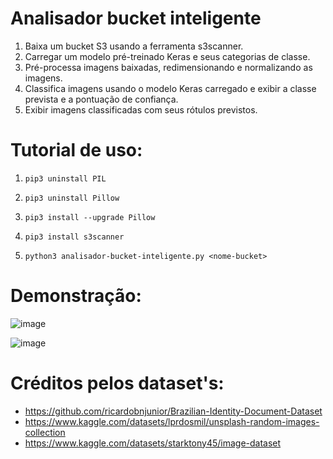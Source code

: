# Analisador bucket inteligente
1. Baixa um bucket S3 usando a ferramenta s3scanner.
2. Carregar um modelo pré-treinado Keras e seus categorias de classe.
3. Pré-processa imagens baixadas, redimensionando e normalizando as imagens.
4. Classifica imagens usando o modelo Keras carregado e exibir a classe prevista e a pontuação de confiança.
5. Exibir imagens classificadas com seus rótulos previstos.

# Tutorial de uso:

1) `pip3 uninstall PIL`

2) `pip3 uninstall Pillow`

3) `pip3 install --upgrade Pillow`

4) `pip3 install s3scanner`

5) `python3 analisador-bucket-inteligente.py <nome-bucket>`

# Demonstração:

![image](https://user-images.githubusercontent.com/48680041/235518181-678ddfb2-8573-40c7-8532-1d127c7d4a41.png)

![image](https://user-images.githubusercontent.com/48680041/235518070-ddb2daff-d2d4-4e2e-b7af-a303b7fe0e22.png)

# Créditos pelos dataset's:

* https://github.com/ricardobnjunior/Brazilian-Identity-Document-Dataset
* https://www.kaggle.com/datasets/lprdosmil/unsplash-random-images-collection
* https://www.kaggle.com/datasets/starktony45/image-dataset

